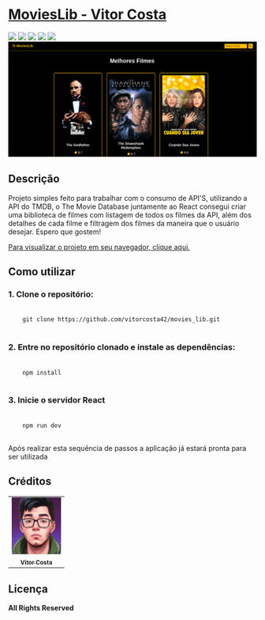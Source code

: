 <h1><a href="https://vitor-movies-lib.vercel.app/" >MoviesLib - Vitor Costa</a></h1>

<div style="display: inline_block">
    <img src="https://img.shields.io/badge/HTML-blue"/>
      <img src="https://img.shields.io/badge/CSS-blue"/>
  <img src="https://img.shields.io/badge/JavaScript-blue"/>
  <img src="https://img.shields.io/badge/ReactJs-blue"/>
  <img src="https://img.shields.io/badge/TMDB API-blue"/>
</div>
<img width="800" src= "./public/home.png" />

<h2>Descrição</h2>
<p>
  Projeto simples feito para trabalhar com o consumo de API'S, utilizando a API do TMDB, o The Movie Database juntamente ao React consegui criar uma biblioteca de filmes com listagem de todos os filmes da API, além dos detalhes de cada filme e filtragem dos filmes da maneira que o usuário desejar. Espero que gostem! 
</p>

<a href="https://vitor-movies-lib.vercel.app/">Para visualizar o projeto em seu navegador, clique aqui.

</a>

<h2>Como utilizar</h2>

<h3>1. Clone o repositório:</h3>
<pre>
  <code>
    git clone https://github.com/vitorcosta42/movies_lib.git
  </code>
</pre>

<h3>2. Entre no repositório clonado e instale as dependências:</h3>
<pre>
  <code>
    npm install
  </code>
</pre>

<h3>3. Inicie o servidor React</h3>
<pre>
  <code>
    npm run dev
  </code>
</pre>

<p>Após realizar esta sequência de passos a aplicação já estará pronta para ser utilizada </p>

<h2>Créditos</h2>
<table>
  <tr>
    <td align="center">
      <a href="https://github.com/vitorcosta42">
        <img src="./public/icon-vitor.jpeg" width="100px;" alt="Foto de Vitor Costa"/><br>
        <sub>
          <b>Vitor Costa</b>
        </sub>
      </a>
    </td>
  </tr>
</table>

<h2>Licença</h2>
<b>All Rights Reserved</b>
